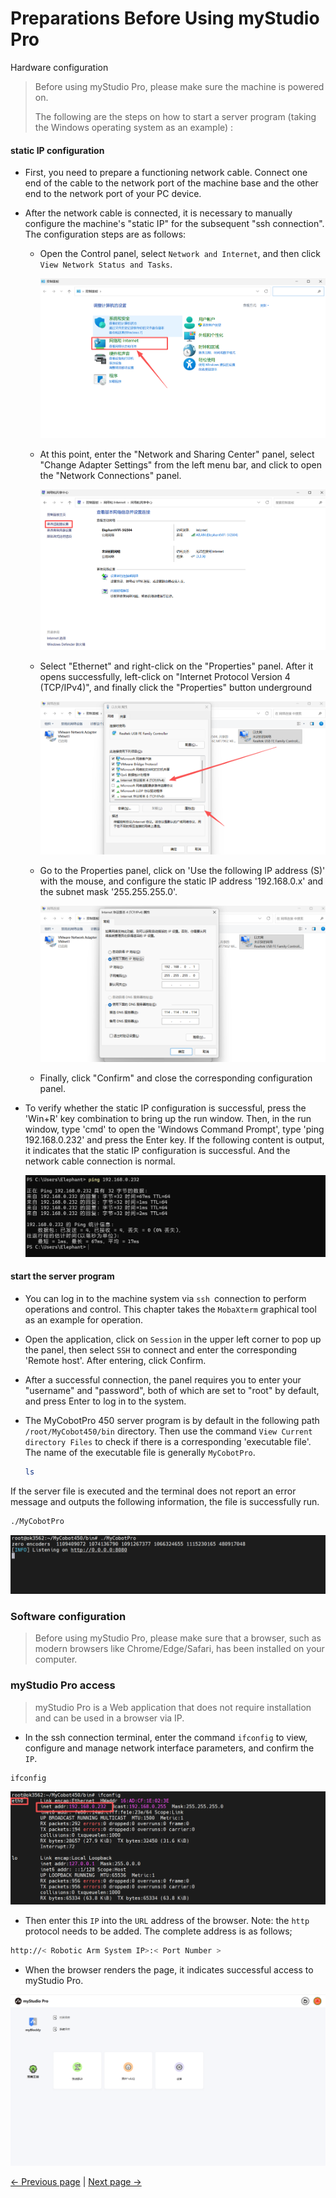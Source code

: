 # Preparations Before Using myStudio Pro

Hardware configuration

> Before using myStudio Pro, please make sure the machine is powered on.
>
> The following are the steps on how to start a server program (taking the Windows operating system as an example) :

#### static IP configuration

- First, you need to prepare a functioning network cable. Connect one end of the cable to the network port of the machine base and the other end to the network port of your PC device.

- After the network cable is connected, it is necessary to manually configure the machine's "static IP" for the subsequent "ssh connection". The configuration steps are as follows:
  - Open the Control panel, select `Network and Internet`, and then click `View Network Status and Tasks`.

    <img src="../../resources/3-FunctionsAndApplications/5.myBlockly/preparations/control.png" />
    
  - At this point, enter the "Network and Sharing Center" panel, select "Change Adapter Settings" from the left menu bar, and click to open the "Network Connections" panel.

    <img src="../../resources/3-FunctionsAndApplications/5.myBlockly/preparations/internet.png" />

  - Select "Ethernet" and right-click on the "Properties" panel. After it opens successfully, left-click on "Internet Protocol Version 4 (TCP/IPv4)", and finally click the "Properties" button underground

    <img src="../../resources/3-FunctionsAndApplications/5.myBlockly/preparations/internet1.png" />

  - Go to the Properties panel, click on 'Use the following IP address (S)' with the mouse, and configure the static IP address '192.168.0.x' and the subnet mask '255.255.255.0'.

      <img src="../../resources/3-FunctionsAndApplications/5.myBlockly/preparations/internet2.png" />

   - Finally, click "Confirm" and close the corresponding configuration panel.

- To verify whether the static IP configuration is successful, press the 'Win+R' key combination to bring up the run window. Then, in the run window, type 'cmd' to open the 'Windows Command Prompt', type 'ping 192.168.0.232' and press the Enter key. If the following content is output, it indicates that the static IP configuration is successful. And the network cable connection is normal.

  <img src="../../resources/3-FunctionsAndApplications/5.myBlockly/preparations/ping.png" />

#### start the server program

- You can log in to the machine system via `ssh `connection to perform operations and control. This chapter takes the `MobaXterm` graphical tool as an example for operation.

- Open the application, click on `Session` in the upper left corner to pop up the panel, then select `SSH` to connect and enter the corresponding 'Remote host'. After entering, click Confirm.

- After a successful connection, the panel requires you to enter your "username" and "password", both of which are set to "root" by default, and press Enter to log in to the system.

- The MyCobotPro 450 server program is by default in the following path `/root/MyCobot450/bin` directory. Then use the command `View Current directory Files` to check if there is a corresponding 'executable file'. The name of the executable file is generally `MyCobotPro`.

   ```bash
   ls
   ```

If the server file is executed and the terminal does not report an error message and outputs the following information, the file is successfully run.

```bash
./MyCobotPro
```

<img src="../../resources/3-FunctionsAndApplications/5.myBlockly/preparations/mycobotpro.png" />


### Software configuration

> Before using myStudio Pro, please make sure that a browser, such as modern browsers like Chrome/Edge/Safari, has been installed on your computer.

### myStudio Pro access

> myStudio Pro is a Web application that does not require installation and can be used in a browser via IP.

- In the ssh connection terminal, enter the command `ifconfig` to view, configure and manage network interface parameters, and confirm the `IP`.
  
```bash
ifconfig
```
<img src="../../resources/3-FunctionsAndApplications/5.myBlockly/preparations/ifconfig.png" />

- Then enter this `IP` into the `URL` address of the browser. Note: the `http` protocol needs to be added. The complete address is as follows;

```bash
http://< Robotic Arm System IP>:< Port Number >
```

- When the browser renders the page, it indicates successful access to myStudio Pro.

<img src="../../resources/3-FunctionsAndApplications/5.myBlockly/preparations/mystudio.png" />


[← Previous page](./README.md) | [Next page →](./6.5.2-install_uninstall.md)